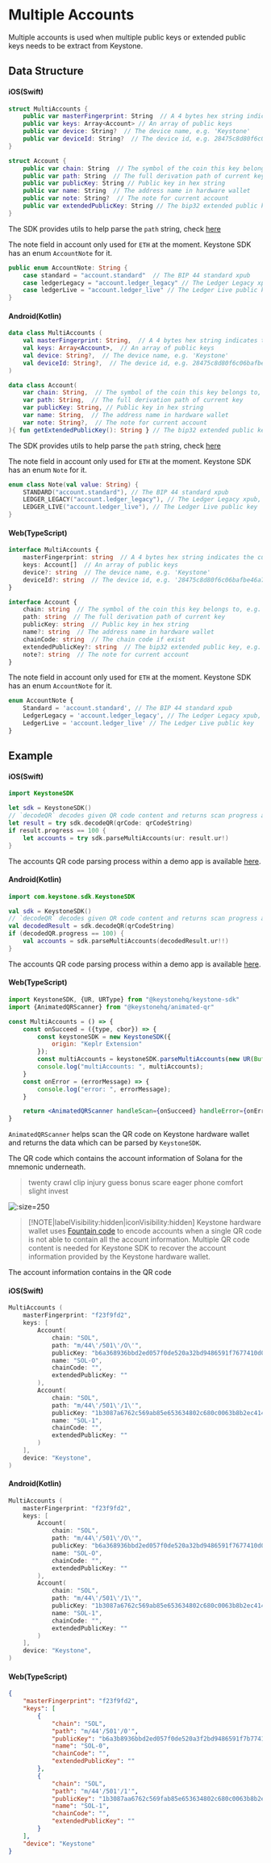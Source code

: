 # Multiple Accounts

Multiple accounts is used when multiple public keys or extended public keys needs to be extract from Keystone.

## Data Structure

<!-- tabs:start -->

#### **<span class="swift">iOS(Swift)</span>**

```swift
struct MultiAccounts {
    public var masterFingerprint: String  // A 4 bytes hex string indicates the current mnemonic, e.g. 'f23f9fd2'
    public var keys: Array<Account> // An array of public keys
    public var device: String?  // The device name, e.g. 'Keystone'
    public var deviceId: String?  // The device id, e.g. 28475c8d80f6c06bafbe46a7d1750f3fcf2565f7
}

struct Account {
    public var chain: String  // The symbol of the coin this key belongs to, e.g. 'BTC', 'ETH'
    public var path: String  // The full derivation path of current key
    public var publicKey: String // Public key in hex string
    public var name: String  // The address name in hardware wallet
    public var note: String?  // The note for current account
    public var extendedPublicKey: String // The bip32 extended public key, e.g. xpub6BwgsDRPiuArdfKHXD2FdF1cnXK4WSJCNUbZaAj9AbkdGrBoJM3B834xVAqfLR8eFh6VwLzVk8NKALiZgyytwMmayc6z7n9zSFjBjdkkKrk
}
```
The SDK provides utils to help parse the `path` string, check [here](/integration/connect/utils?id=cryptopath)

The note field in account only used for `ETH` at the moment. Keystone SDK has an enum `AccountNote` for it.

```swift
public enum AccountNote: String {
    case standard = "account.standard"  // The BIP 44 standard xpub
    case ledgerLegacy = "account.ledger_legacy" // The Ledger Legacy xpub, same as BIP 44 xpub
    case ledgerLive = "account.ledger_live" // The Ledger Live public key
}
```

#### **<span class="kotlin">Android(Kotlin)</span>**

```kotlin
data class MultiAccounts (
    val masterFingerprint: String,  // A 4 bytes hex string indicates the current mnemonic, e.g. 'f23f9fd2'
    val keys: Array<Account>,  // An array of public keys
    val device: String?,  // The device name, e.g. 'Keystone'
    val deviceId: String?,  // The device id, e.g. 28475c8d80f6c06bafbe46a7d1750f3fcf2565f7
)

data class Account(
    var chain: String,  // The symbol of the coin this key belongs to, e.g. 'BTC', 'ETH'
    var path: String,  // The full derivation path of current key
    var publicKey: String, // Public key in hex string
    var name: String,  // The address name in hardware wallet
    var note: String?,  // The note for current account
){ fun getExtendedPublicKey(): String } // The bip32 extended public key, e.g. xpub6BwgsDRPiuArdfKHXD2FdF1cnXK4WSJCNUbZaAj9AbkdGrBoJM3B834xVAqfLR8eFh6VwLzVk8NKALiZgyytwMmayc6z7n9zSFjBjdkkKrk
```
The SDK provides utils to help parse the `path` string, check [here](/integration/connect/utils?id=cryptopath)

The note field in account only used for `ETH` at the moment. Keystone SDK has an enum `Note` for it.

```kotlin
enum class Note(val value: String) {
    STANDARD("account.standard"), // The BIP 44 standard xpub
    LEDGER_LEGACY("account.ledger_legacy"), // The Ledger Legacy xpub, same as BIP 44 xpub
    LEDGER_LIVE("account.ledger_live"), // The Ledger Live public key
}
```

#### **<span class="typescript">Web(TypeScript)</span>**

```typescript
interface MultiAccounts {
    masterFingerprint: string  // A 4 bytes hex string indicates the current mnemonic, e.g. 'f23f9fd2'
    keys: Account[]  // An array of public keys
    device?: string  // The device name, e.g. 'Keystone'
    deviceId?: string  // The device id, e.g. '28475c8d80f6c06bafbe46a7d1750f3fcf2565f7'
}

interface Account {
    chain: string  // The symbol of the coin this key belongs to, e.g. 'BTC', 'ETH'
    path: string  // The full derivation path of current key
    publicKey: string  // Public key in hex string
    name?: string  // The address name in hardware wallet
    chainCode: string  // The chain code if exist
    extendedPublicKey?: string  // The bip32 extended public key, e.g. xpub6BwgsDRPiuArdfKHXD2FdF1cnXK4WSJCNUbZaAj9AbkdGrBoJM3B834xVAqfLR8eFh6VwLzVk8NKALiZgyytwMmayc6z7n9zSFjBjdkkKrk
    note?: string  // The note for current account
}
```

The note field in account only used for `ETH` at the moment. Keystone SDK has an enum `AccountNote` for it.

```typescript
enum AccountNote {
    Standard = 'account.standard', // The BIP 44 standard xpub
    LedgerLegacy = 'account.ledger_legacy', // The Ledger Legacy xpub, same as BIP 44 xpub
    LedgerLive = 'account.ledger_live' // The Ledger Live public key
}
```

<!-- tabs:end -->

## Example

<!-- tabs:start -->

#### **<span class="swift">iOS(Swift)</span>**

```swift
import KeystoneSDK

let sdk = KeystoneSDK()
// `decodeQR` decodes given QR code content and returns scan progress and data, progress range 0 - 100.
let result = try sdk.decodeQR(qrCode: qrCodeString)
if result.progress == 100 {
    let accounts = try sdk.parseMultiAccounts(ur: result.ur!)
}
```

The accounts QR code parsing process within a demo app is available [here](https://github.com/KeystoneHQ/keystone-sdk-ios-demo/blob/master/keystone-sdk-ios-demo/MultiAccountsView.swift).

#### **<span class="kotlin">Android(Kotlin)</span>**

```kotlin
import com.keystone.sdk.KeystoneSDK

val sdk = KeystoneSDK()
// `decodeQR` decodes given QR code content and returns scan progress and data, progress range 0 - 100.
val decodedResult = sdk.decodeQR(qrCodeString)
if (decodedQR.progress == 100) {
    val accounts = sdk.parseMultiAccounts(decodedResult.ur!!)
}
```

The accounts QR code parsing process within a demo app is available [here](https://github.com/KeystoneHQ/keystone-sdk-android-demo/blob/master/app/src/main/kotlin/com/keystone/sdk/demo/ScannerFragment.kt).

#### **<span class="typescript">Web(TypeScript)</span>**

```jsx
import KeystoneSDK, {UR, URType} from "@keystonehq/keystone-sdk"
import {AnimatedQRScanner} from "@keystonehq/animated-qr"

const MultiAccounts = () => {
    const onSucceed = ({type, cbor}) => {
        const keystoneSDK = new KeystoneSDK({
            origin: "Keplr Extension"
        });
        const multiAccounts = keystoneSDK.parseMultiAccounts(new UR(Buffer.from(cbor, "hex"), type))
        console.log("multiAccounts: ", multiAccounts);
    }
    const onError = (errorMessage) => {
        console.log("error: ", errorMessage);
    }

    return <AnimatedQRScanner handleScan={onSucceed} handleError={onError} urTypes={[URType.CryptoMultiAccounts]} />
}
```

`AnimatedQRScanner` helps scan the QR code on Keystone hardware wallet and returns the data which can be parsed by `KeystoneSDK`.

<!-- tabs:end -->

The QR code which contains the account information of Solana for the mnemonic underneath.

> twenty crawl clip injury guess bonus scare eager phone comfort slight invest

![](/_media/connect-multi-accounts-sol.png ':size=250')

> [!NOTE|labelVisibility:hidden|iconVisibility:hidden]
> Keystone hardware wallet uses [Fountain code](https://en.wikipedia.org/wiki/Fountain_code) to encode accounts when
> a single QR code is not able to contain all the account information. Multiple QR code content is needed for Keystone SDK
> to recover the account information provided by the Keystone hardware wallet.

The account information contains in the QR code

<!-- tabs:start -->

#### **<span class="swift">iOS(Swift)</span>**

```swift
MultiAccounts (
    masterFingerprint: "f23f9fd2",
    keys: [
        Account(
            chain: "SOL",
            path: "m/44\'/501\'/O\'",
            publicKey: "b6a368936bbd2ed057f0de520a32bd9486591f7677410d0f137bc68b6a72d47",
            name: "SOL-O",
            chainCode: "",
            extendedPublicKey: ""
        ),
        Account(
            chain: "SOL",
            path: "m/44\'/501\'/1\'",
            publicKey: "1b3087a6762c569ab85e653634802c680c0063b8b2ec4141fd8d93b6ea5aa3",
            name: "SOL-1",
            chainCode: "",
            extendedPublicKey: ""
        )
    ],
    device: "Keystone",
)
```

#### **<span class="kotlin">Android(Kotlin)</span>**

```kotlin
MultiAccounts (
    masterFingerprint: "f23f9fd2",
    keys: [
        Account(
            chain: "SOL",
            path: "m/44\'/501\'/O\'",
            publicKey: "b6a368936bbd2ed057f0de520a32bd9486591f7677410d0f137bc68b6a72d47",
            name: "SOL-O",
            chainCode: "",
            extendedPublicKey: ""
        ),
        Account(
            chain: "SOL",
            path: "m/44\'/501\'/1\'",
            publicKey: "1b3087a6762c569ab85e653634802c680c0063b8b2ec4141fd8d93b6ea5aa3",
            name: "SOL-1",
            chainCode: "",
            extendedPublicKey: ""
        )
    ],
    device: "Keystone",
)
```

#### **<span class="typescript">Web(TypeScript)</span>**

```json
{
    "masterFingerprint": "f23f9fd2",
    "keys": [
        {
            "chain": "SOL",
            "path": "m/44'/501'/0'",
            "publicKey": "b6a3b8936bbd2ed057f0de520a3f2bd9486591f7b77410d0f137bc68b6a72d47",
            "name": "SOL-0",
            "chainCode": "",
            "extendedPublicKey": ""
        },
        {
            "chain": "SOL",
            "path": "m/44'/501'/1'",
            "publicKey": "1b3087aa6762c569fab85e653634802c680c0063b8b2ec4141fd8d93b6ea5aa3",
            "name": "SOL-1",
            "chainCode": "",
            "extendedPublicKey": ""
        }
    ],
    "device": "Keystone"
}
```
<!-- tabs:end -->
